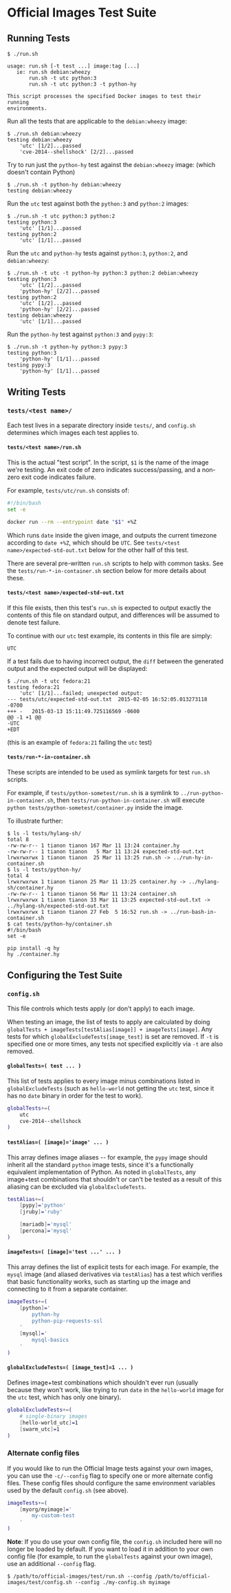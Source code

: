 # Official Images Test Suite

## Running Tests

```console
$ ./run.sh

usage: run.sh [-t test ...] image:tag [...]
   ie: run.sh debian:wheezy
       run.sh -t utc python:3
       run.sh -t utc python:3 -t python-hy

This script processes the specified Docker images to test their running
environments.
```

Run all the tests that are applicable to the `debian:wheezy` image:

```console
$ ./run.sh debian:wheezy
testing debian:wheezy
	'utc' [1/2]...passed
	'cve-2014--shellshock' [2/2]...passed
```

Try to run just the `python-hy` test against the `debian:wheezy` image: (which doesn't contain Python)

```console
$ ./run.sh -t python-hy debian:wheezy
testing debian:wheezy
```

Run the `utc` test against both the `python:3` and `python:2` images:

```console
$ ./run.sh -t utc python:3 python:2
testing python:3
	'utc' [1/1]...passed
testing python:2
	'utc' [1/1]...passed
```

Run the `utc` and `python-hy` tests against `python:3`, `python:2`, and `debian:wheezy`:

```console
$ ./run.sh -t utc -t python-hy python:3 python:2 debian:wheezy
testing python:3
	'utc' [1/2]...passed
	'python-hy' [2/2]...passed
testing python:2
	'utc' [1/2]...passed
	'python-hy' [2/2]...passed
testing debian:wheezy
	'utc' [1/1]...passed
```

Run the `python-hy` test against `python:3` and `pypy:3`:

```console
$ ./run.sh -t python-hy python:3 pypy:3
testing python:3
	'python-hy' [1/1]...passed
testing pypy:3
	'python-hy' [1/1]...passed
```

## Writing Tests

### `tests/<test name>/`

Each test lives in a separate directory inside `tests/`, and `config.sh` determines which images each test applies to.

#### `tests/<test name>/run.sh`

This is the actual "test script". In the script, `$1` is the name of the image we're testing. An exit code of zero indicates success/passing, and a non-zero exit code indicates failure.

For example, `tests/utc/run.sh` consists of:

```bash
#!/bin/bash
set -e

docker run --rm --entrypoint date "$1" +%Z
```

Which runs `date` inside the given image, and outputs the current timezone according to `date +%Z`, which should be `UTC`. See `tests/<test name>/expected-std-out.txt` below for the other half of this test.

There are several pre-written `run.sh` scripts to help with common tasks. See the `tests/run-*-in-container.sh` section below for more details about these.

#### `tests/<test name>/expected-std-out.txt`

If this file exists, then this test's `run.sh` is expected to output exactly the contents of this file on standard output, and differences will be assumed to denote test failure.

To continue with our `utc` test example, its contents in this file are simply:

	UTC

If a test fails due to having incorrect output, the `diff` between the generated output and the expected output will be displayed:

```console
$ ./run.sh -t utc fedora:21
testing fedora:21
	'utc' [1/1]...failed; unexpected output:
--- tests/utc/expected-std-out.txt	2015-02-05 16:52:05.013273118 -0700
+++ -	2015-03-13 15:11:49.725116569 -0600
@@ -1 +1 @@
-UTC
+EDT
```

(this is an example of `fedora:21` failing the `utc` test)

#### `tests/run-*-in-container.sh`

These scripts are intended to be used as symlink targets for test `run.sh` scripts.

For example, if `tests/python-sometest/run.sh` is a symlink to `../run-python-in-container.sh`, then `tests/run-python-in-container.sh` will execute `python tests/python-sometest/container.py` inside the image.

To illustrate further:

```console
$ ls -l tests/hylang-sh/
total 8
-rw-rw-r-- 1 tianon tianon 167 Mar 11 13:24 container.hy
-rw-rw-r-- 1 tianon tianon   5 Mar 11 13:24 expected-std-out.txt
lrwxrwxrwx 1 tianon tianon  25 Mar 11 13:25 run.sh -> ../run-hy-in-container.sh
$ ls -l tests/python-hy/
total 4
lrwxrwxrwx 1 tianon tianon 25 Mar 11 13:25 container.hy -> ../hylang-sh/container.hy
-rw-rw-r-- 1 tianon tianon 56 Mar 11 13:24 container.sh
lrwxrwxrwx 1 tianon tianon 33 Mar 11 13:25 expected-std-out.txt -> ../hylang-sh/expected-std-out.txt
lrwxrwxrwx 1 tianon tianon 27 Feb  5 16:52 run.sh -> ../run-bash-in-container.sh
$ cat tests/python-hy/container.sh
#!/bin/bash
set -e

pip install -q hy
hy ./container.hy
```

## Configuring the Test Suite

### `config.sh`

This file controls which tests apply (or don't apply) to each image.

When testing an image, the list of tests to apply are calculated by doing `globalTests + imageTests[testAlias[image]] + imageTests[image]`. Any tests for which `globalExcludeTests[image_test]` is set are removed. If `-t` is specified one or more times, any tests not specified explicitly via `-t` are also removed.

#### `globalTests=( test ... )`

This list of tests applies to every image minus combinations listed in `globalExcludeTests` (such as `hello-world` not getting the `utc` test, since it has no `date` binary in order for the test to work).

```bash
globalTests+=(
	utc
	cve-2014--shellshock
)
```

#### `testAlias=( [image]='image' ... )`

This array defines image aliases -- for example, the `pypy` image should inherit all the standard `python` image tests, since it's a functionally equivalent implementation of Python. As noted in `globalTests`, any image+test combinations that shouldn't or can't be tested as a result of this aliasing can be excluded via `globalExcludeTests`.

```bash
testAlias+=(
	[pypy]='python'
	[jruby]='ruby'

	[mariadb]='mysql'
	[percona]='mysql'
)
```

#### `imageTests=( [image]='test ...' ... )`

This array defines the list of explicit tests for each image. For example, the `mysql` image (and aliased derivatives via `testAlias`) has a test which verifies that basic functionality works, such as starting up the image and connecting to it from a separate container.

```bash
imageTests+=(
	[python]='
		python-hy
		python-pip-requests-ssl
	'
	[mysql]='
		mysql-basics
	'
)
```

#### `globalExcludeTests=( [image_test]=1 ... )`

Defines image+test combinations which shouldn't ever run (usually because they won't work, like trying to run `date` in the `hello-world` image for the `utc` test, which has only one binary).

```bash
globalExcludeTests+=(
	# single-binary images
	[hello-world_utc]=1
	[swarm_utc]=1
)
```

### Alternate config files

If you would like to run the Official Image tests against your own images, you can use the `-c/--config` flag to specify one or more alternate config files. These config files should configure the same environment variables used by the default `config.sh` (see above).

```bash
imageTests+=(
	[myorg/myimage]='
		my-custom-test
	'
)
```

**Note**: If you do use your own config file, the `config.sh` included here will no longer be loaded by default. If you want to load it in addition to your own config file (for example, to run the `globalTests` against your own image), use an additional `--config` flag.

```console
$ /path/to/official-images/test/run.sh --config /path/to/official-images/test/config.sh --config ./my-config.sh myimage
```
